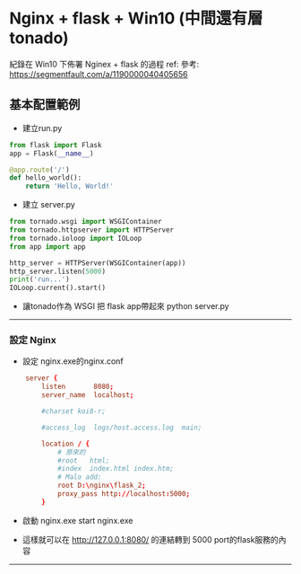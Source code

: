 # Nginx + flask + Win10 (中間還有層tonado)

紀錄在 Win10 下佈署 Nginex + flask 的過程
ref: 參考: https://segmentfault.com/a/1190000040405656

## 基本配置範例

- 建立run.py
```python
from flask import Flask
app = Flask(__name__)

@app.route('/')
def hello_world():
    return 'Hello, World!'
```

- 建立 server.py
```python
from tornado.wsgi import WSGIContainer
from tornado.httpserver import HTTPServer
from tornado.ioloop import IOLoop
from app import app

http_server = HTTPServer(WSGIContainer(app))
http_server.listen(5000)
print('run...')
IOLoop.current().start()
```

- 讓tonado作為 WSGI 把 flask app帶起來
python server.py

---

### 設定 Nginx
- 設定 nginx.exe的nginx.conf
```conf
    server {
        listen       8080;
        server_name  localhost;

        #charset koi8-r;

        #access_log  logs/host.access.log  main;

        location / {
            # 原來的
            #root   html;
            #index  index.html index.htm;
            # Malo add:
            root D:\nginx\flask_2;
            proxy_pass http://localhost:5000; 
        }
```

- 啟動 nginx.exe
start nginx.exe

- 這樣就可以在 http://127.0.0.1:8080/ 的連結轉到 5000 port的flask服務的內容

----

